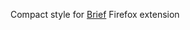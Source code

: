 Compact style for <a href="https://addons.mozilla.org/firefox/addon/brief/">Brief</a> Firefox extension